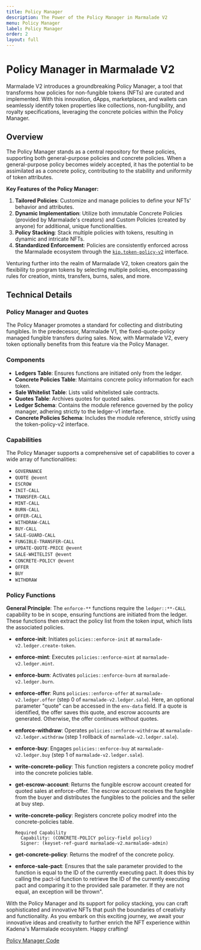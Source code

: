 ```yaml
---
title: Policy Manager
description: The Power of the Policy Manager in Marmalade V2
menu: Policy Manager
label: Policy Manager
order: 2
layout: full
---
```


# Policy Manager in Marmalade V2

Marmalade V2 introduces a groundbreaking Policy Manager, a tool that transforms
how policies for non-fungible tokens (NFTs) are curated and implemented. With
this innovation, dApps, marketplaces, and wallets can seamlessly identify token
properties like collections, non-fungibility, and royalty specifications,
leveraging the concrete policies within the Policy Manager.

## Overview

The Policy Manager stands as a central repository for these policies, supporting
both general-purpose policies and concrete policies. When a general-purpose
policy becomes widely accepted, it has the potential to be assimilated as a
concrete policy, contributing to the stability and uniformity of token
attributes.

**Key Features of the Policy Manager:**

1.  **Tailored Policies**: Customize and manage policies to define your NFTs'
    behavior and attributes.
2.  **Dynamic Implementation**: Utilize both immutable Concrete Policies
    (provided by Marmalade's creators) and Custom Policies (created by anyone)
    for additional, unique functionalities.
3.  **Policy Stacking**: Stack multiple policies with tokens, resulting in
    dynamic and intricate NFTs.
4.  **Standardized Enforcement**: Policies are consistently enforced across the
    Marmalade ecosystem through the
    [`kip.token-policy-v2`](https://github.com/kadena-io/marmalade/blob/v2/pact/kip/token-policy-v2.pact)
    interface.

Venturing further into the realm of Marmalade V2, token creators gain the
flexibility to program tokens by selecting multiple policies, encompassing rules
for creation, mints, transfers, burns, sales, and more.

## Technical Details

### Policy Manager and Quotes

The Policy Manager promotes a standard for collecting and distributing
fungibles. In the predecessor, Marmalade V1, the fixed-quote-policy managed
fungible transfers during sales. Now, with Marmalade V2, every token optionally
benefits from this feature via the Policy Manager.

### Components

- **Ledgers Table**: Ensures functions are initiated only from the ledger.
- **Concrete Policies Table**: Maintains concrete policy information for each
  token.
- **Sale Whitelist Table**: Lists valid whitelisted sale contracts.
- **Quotes Table**: Archives quotes for quoted sales.
- **Ledger Schema**: Contains the module reference governed by the policy
  manager, adhering strictly to the ledger-v1 interface.
- **Concrete Policies Schema**: Includes the module reference, strictly using
  the token-policy-v2 interface.

### Capabilities

The Policy Manager supports a comprehensive set of capabilities to cover a wide
array of functionalities:

- `GOVERNANCE`
- `QUOTE @event`
- `ESCROW`
- `INIT-CALL`
- `TRANSFER-CALL`
- `MINT-CALL`
- `BURN-CALL`
- `OFFER-CALL`
- `WITHDRAW-CALL`
- `BUY-CALL`
- `SALE-GUARD-CALL`
- `FUNGIBLE-TRANSFER-CALL`
- `UPDATE-QUOTE-PRICE @event`
- `SALE-WHITELIST @event`
- `CONCRETE-POLICY @event`
- `OFFER`
- `BUY`
- `WITHDRAW`

### Policy Functions

**General Principle**: The `enforce-**` functions require the `ledger::**-CALL`
capability to be in scope, ensuring functions are initiated from the ledger.
These functions then extract the policy list from the token input, which lists
the associated policies.

- **enforce-init**: Initiates `policies::enforce-init` at
  `marmalade-v2.ledger.create-token`.
- **enforce-mint**: Executes `policies::enforce-mint` at
  `marmalade-v2.ledger.mint`.
- **enforce-burn**: Activates `policies::enforce-burn` at
  `marmalade-v2.ledger.burn`.
- **enforce-offer**: Runs `policies::enforce-offer` at
  `marmalade-v2.ledger.offer` (step 0 of `marmalade-v2.ledger.sale`). Here, an
  optional parameter "quote" can be accessed in the `env-data` field. If a quote
  is identified, the offer saves this quote, and escrow accounts are generated.
  Otherwise, the offer continues without quotes.
- **enforce-withdraw**: Operates `policies::enforce-withdraw` at
  `marmalade-v2.ledger.withdraw` (step 1 rollback of
  `marmalade-v2.ledger.sale`).
- **enforce-buy**: Engages `policies::enforce-buy` at `marmalade-v2.ledger.buy`
  (step 1 of `marmalade-v2.ledger.sale`).
- **write-concrete-policy**: This function registers a concrete policy modref
  into the concrete policies table.

- **get-escrow-account**: Returns the fungible escrow account created for quoted
  sales at enforce-offer. The escrow account receives the fungible from the
  buyer and distributes the fungibles to the policies and the seller at buy
  step.

- **write-concrete-policy**: Registers concrete policy modref into the
  concrete-policies table.

      Required Capability
      	Capability: (CONCRETE-POLICY policy-field policy)
      	Signer: (keyset-ref-guard marmalade-v2.marmalade-admin)

- **get-concrete-policy**: Returns the modref of the concrete policy.
- **enforce-sale-pact**: Ensures that the sale parameter provided to the
  function is equal to the ID of the currently executing pact. It does this by
  calling the pact-id function to retrieve the ID of the currently executing
  pact and comparing it to the provided sale parameter. If they are not equal,
  an exception will be thrown".

With the Policy Manager and its support for policy stacking, you can craft
sophisticated and innovative NFTs that push the boundaries of creativity and
functionality. As you embark on this exciting journey, we await your innovative
ideas and creativity to further enrich the NFT experience within Kadena's
Marmalade ecosystem. Happy crafting!

[Policy Manager Code](https://github.com/kadena-io/marmalade/blob/v2/pact/policy-manager/policy-manager.pact)
